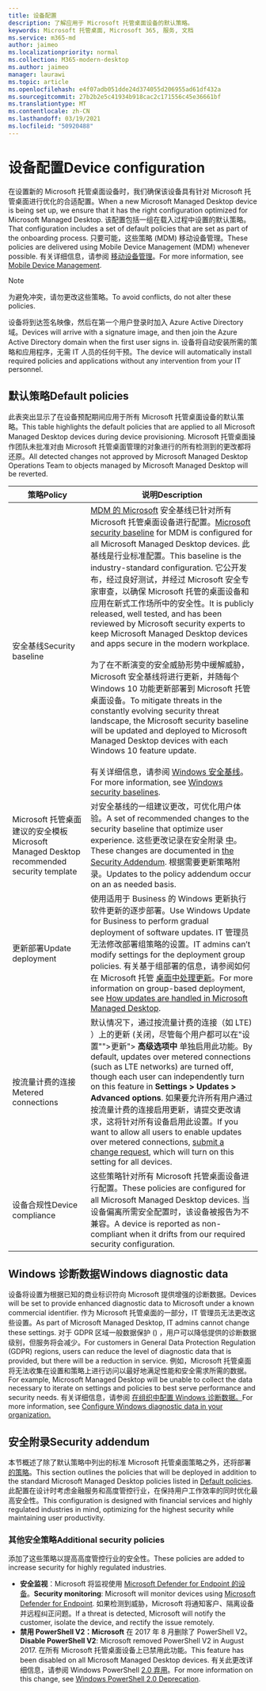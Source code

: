 ```yaml
---
title: 设备配置
description: 了解应用于 Microsoft 托管桌面设备的默认策略。
keywords: Microsoft 托管桌面, Microsoft 365, 服务, 文档
ms.service: m365-md
author: jaimeo
ms.localizationpriority: normal
ms.collection: M365-modern-desktop
ms.author: jaimeo
manager: laurawi
ms.topic: article
ms.openlocfilehash: e4f07adb051dde24d374055d206955ad61df432a
ms.sourcegitcommit: 27b2b2e5c41934b918cac2c171556c45e36661bf
ms.translationtype: MT
ms.contentlocale: zh-CN
ms.lasthandoff: 03/19/2021
ms.locfileid: "50920488"
---
```

# <a name="device-configuration"></a><span data-ttu-id="eb753-104">设备配置</span><span class="sxs-lookup"><span data-stu-id="eb753-104">Device configuration</span></span>


<!--This topic is the target for a "Learn more" link in the Enterprise Agreement (aka.ms/dev-config); do not delete.-->

<!-- Device configuration and Security Addendum-->

<span data-ttu-id="eb753-105">在设置新的 Microsoft 托管桌面设备时，我们确保该设备具有针对 Microsoft 托管桌面进行优化的合适配置。</span><span class="sxs-lookup"><span data-stu-id="eb753-105">When a new Microsoft Managed Desktop device is being set up, we ensure that it has the right configuration optimized for Microsoft Managed Desktop.</span></span> <span data-ttu-id="eb753-106">该配置包括一组在载入过程中设置的默认策略。</span><span class="sxs-lookup"><span data-stu-id="eb753-106">That configuration includes a set of default policies that are set as part of the onboarding process.</span></span> <span data-ttu-id="eb753-107">只要可能，这些策略 (MDM) 移动设备管理。</span><span class="sxs-lookup"><span data-stu-id="eb753-107">These policies are delivered using Mobile Device Management (MDM) whenever possible.</span></span> <span data-ttu-id="eb753-108">有关详细信息，请参阅 [移动设备管理](/windows/client-management/mdm/)。</span><span class="sxs-lookup"><span data-stu-id="eb753-108">For more information, see [Mobile Device Management](/windows/client-management/mdm/).</span></span> 

>[!NOTE]
><span data-ttu-id="eb753-109">为避免冲突，请勿更改这些策略。</span><span class="sxs-lookup"><span data-stu-id="eb753-109">To avoid conflicts, do not alter these policies.</span></span>

<span data-ttu-id="eb753-110">设备将到达签名映像，然后在第一个用户登录时加入 Azure Active Directory 域。</span><span class="sxs-lookup"><span data-stu-id="eb753-110">Devices will arrive with a signature image, and then join the Azure Active Directory domain when the first user signs in.</span></span> <span data-ttu-id="eb753-111">设备将自动安装所需的策略和应用程序，无需 IT 人员的任何干预。</span><span class="sxs-lookup"><span data-stu-id="eb753-111">The device will automatically install required policies and applications without any intervention from your IT personnel.</span></span>

## <a name="default-policies"></a><span data-ttu-id="eb753-112">默认策略</span><span class="sxs-lookup"><span data-stu-id="eb753-112">Default policies</span></span>

<span data-ttu-id="eb753-113">此表突出显示了在设备预配期间应用于所有 Microsoft 托管桌面设备的默认策略。</span><span class="sxs-lookup"><span data-stu-id="eb753-113">This table highlights the default policies that are applied to all Microsoft Managed Desktop devices during device provisioning.</span></span> <span data-ttu-id="eb753-114">Microsoft 托管桌面操作团队未批准对由 Microsoft 托管桌面管理的对象进行的所有检测到的更改都将还原。</span><span class="sxs-lookup"><span data-stu-id="eb753-114">All detected changes not approved by Microsoft Managed Desktop Operations Team to objects managed by Microsoft Managed Desktop will be reverted.</span></span>

<span data-ttu-id="eb753-115">策略</span><span class="sxs-lookup"><span data-stu-id="eb753-115">Policy</span></span> | <span data-ttu-id="eb753-116">说明</span><span class="sxs-lookup"><span data-stu-id="eb753-116">Description</span></span>
--- | ---
<span data-ttu-id="eb753-117">安全基线</span><span class="sxs-lookup"><span data-stu-id="eb753-117">Security baseline</span></span> | <span data-ttu-id="eb753-118">[MDM 的 Microsoft](/windows/device-security/windows-security-baselines) 安全基线已针对所有 Microsoft 托管桌面设备进行配置。</span><span class="sxs-lookup"><span data-stu-id="eb753-118">[Microsoft security baseline](/windows/device-security/windows-security-baselines) for MDM is configured for all Microsoft Managed Desktop devices.</span></span> <span data-ttu-id="eb753-119">此基线是行业标准配置。</span><span class="sxs-lookup"><span data-stu-id="eb753-119">This baseline is the industry-standard configuration.</span></span> <span data-ttu-id="eb753-120">它公开发布，经过良好测试，并经过 Microsoft 安全专家审查，以确保 Microsoft 托管的桌面设备和应用在新式工作场所中的安全性。</span><span class="sxs-lookup"><span data-stu-id="eb753-120">It is publicly released, well tested, and has been reviewed by Microsoft security experts to keep Microsoft Managed Desktop devices and apps secure in the modern workplace.</span></span> <br><br><span data-ttu-id="eb753-121">为了在不断演变的安全威胁形势中缓解威胁，Microsoft 安全基线将进行更新，并随每个 Windows 10 功能更新部署到 Microsoft 托管桌面设备。</span><span class="sxs-lookup"><span data-stu-id="eb753-121">To mitigate threats in the constantly evolving security threat landscape, the Microsoft security baseline will be updated and deployed to Microsoft Managed Desktop devices with each Windows 10 feature update.</span></span><br><br><span data-ttu-id="eb753-122">有关详细信息，请参阅 [Windows 安全基线](/windows/security/threat-protection/windows-security-baselines)。</span><span class="sxs-lookup"><span data-stu-id="eb753-122">For more information, see [Windows security baselines](/windows/security/threat-protection/windows-security-baselines).</span></span>
<span data-ttu-id="eb753-123">Microsoft 托管桌面建议的安全模板</span><span class="sxs-lookup"><span data-stu-id="eb753-123">Microsoft Managed Desktop recommended security template</span></span> | <span data-ttu-id="eb753-124">对安全基线的一组建议更改，可优化用户体验。</span><span class="sxs-lookup"><span data-stu-id="eb753-124">A set of recommended changes to the security baseline that optimize user experience.</span></span>  <span data-ttu-id="eb753-125">这些更改记录在安全附录 [中](#security-addendum)。</span><span class="sxs-lookup"><span data-stu-id="eb753-125">These changes are documented in [the Security Addendum](#security-addendum).</span></span> <span data-ttu-id="eb753-126">根据需要更新策略附录。</span><span class="sxs-lookup"><span data-stu-id="eb753-126">Updates to the policy addendum occur on an as needed basis.</span></span>  
<span data-ttu-id="eb753-127">更新部署</span><span class="sxs-lookup"><span data-stu-id="eb753-127">Update deployment</span></span> | <span data-ttu-id="eb753-128">使用适用于 Business 的 Windows 更新执行软件更新的逐步部署。</span><span class="sxs-lookup"><span data-stu-id="eb753-128">Use Windows Update for Business to perform gradual deployment of software updates.</span></span> <span data-ttu-id="eb753-129">IT 管理员无法修改部署组策略的设置。</span><span class="sxs-lookup"><span data-stu-id="eb753-129">IT admins can’t modify settings for the deployment group policies.</span></span> <span data-ttu-id="eb753-130">有关基于组部署的信息，请参阅如何在 Microsoft 托管 [桌面中处理更新](updates.md)。</span><span class="sxs-lookup"><span data-stu-id="eb753-130">For more information on group-based deployment, see [How updates are handled in Microsoft Managed Desktop](updates.md).</span></span>
<span data-ttu-id="eb753-131">按流量计费的连接</span><span class="sxs-lookup"><span data-stu-id="eb753-131">Metered connections</span></span> | <span data-ttu-id="eb753-132">默认情况下，通过按流量计费的连接（如 LTE) ）上的更新 (关闭，尽管每个用户都可以在"设置"">更新"> **高级选项中** 单独启用此功能。</span><span class="sxs-lookup"><span data-stu-id="eb753-132">By default, updates over metered connections (such as LTE networks) are turned off, though each user can independently turn on this feature in **Settings > Updates > Advanced options**.</span></span> <span data-ttu-id="eb753-133">如果要允许所有用户通过按流量计费的连接启用更新，请提交更改请求[](../working-with-managed-desktop/admin-support.md)，这将针对所有设备启用此设置。</span><span class="sxs-lookup"><span data-stu-id="eb753-133">If you want to allow all users to enable updates over metered connections, [submit a change request](../working-with-managed-desktop/admin-support.md), which will turn on this setting for all devices.</span></span>
| <span data-ttu-id="eb753-134">设备合规性</span><span class="sxs-lookup"><span data-stu-id="eb753-134">Device compliance</span></span> | <span data-ttu-id="eb753-135">这些策略针对所有 Microsoft 托管桌面设备进行配置。</span><span class="sxs-lookup"><span data-stu-id="eb753-135">These policies are configured for all Microsoft Managed Desktop devices.</span></span> <span data-ttu-id="eb753-136">当设备偏离所需安全配置时，该设备被报告为不兼容。</span><span class="sxs-lookup"><span data-stu-id="eb753-136">A device is reported as non-compliant when it drifts from our required security configuration.</span></span>

## <a name="windows-diagnostic-data"></a><span data-ttu-id="eb753-137">Windows 诊断数据</span><span class="sxs-lookup"><span data-stu-id="eb753-137">Windows diagnostic data</span></span>

 <span data-ttu-id="eb753-138">设备将设置为根据已知的商业标识符向 Microsoft 提供增强的诊断数据。</span><span class="sxs-lookup"><span data-stu-id="eb753-138">Devices will be set to provide enhanced diagnostic data to Microsoft under a known commercial identifier.</span></span> <span data-ttu-id="eb753-139">作为 Microsoft 托管桌面的一部分，IT 管理员无法更改这些设置。</span><span class="sxs-lookup"><span data-stu-id="eb753-139">As part of Microsoft Managed Desktop, IT admins cannot change these settings.</span></span> <span data-ttu-id="eb753-140">对于 GDPR 区域一般数据保护 () ，用户可以降低提供的诊断数据级别，但服务将会减少。</span><span class="sxs-lookup"><span data-stu-id="eb753-140">For customers in General Data Protection Regulation (GDPR) regions, users can reduce the level of diagnostic data that is provided, but there will be a reduction in service.</span></span> <span data-ttu-id="eb753-141">例如，Microsoft 托管桌面将无法收集在设置和策略上进行访问以最好地满足性能和安全需求所需的数据。</span><span class="sxs-lookup"><span data-stu-id="eb753-141">For example, Microsoft Managed Desktop will be unable to collect the data necessary to iterate on settings and policies to best serve performance and security needs.</span></span> <span data-ttu-id="eb753-142">有关详细信息，请参阅 [在组织中配置 Windows 诊断数据。](/windows/privacy/configure-windows-diagnostic-data-in-your-organization#enhanced-level)</span><span class="sxs-lookup"><span data-stu-id="eb753-142">For more information, see [Configure Windows diagnostic data in your organization.](/windows/privacy/configure-windows-diagnostic-data-in-your-organization#enhanced-level)</span></span>

## <a name="security-addendum"></a><span data-ttu-id="eb753-143">安全附录</span><span class="sxs-lookup"><span data-stu-id="eb753-143">Security addendum</span></span>

 <span data-ttu-id="eb753-144">本节概述了除了默认策略中列出的标准 Microsoft 托管桌面策略之外，还将部署 [的策略](#default-policies)。</span><span class="sxs-lookup"><span data-stu-id="eb753-144">This section outlines the policies that will be deployed in addition to the standard Microsoft Managed Desktop policies listed in [Default policies](#default-policies).</span></span> <span data-ttu-id="eb753-145">此配置在设计时考虑金融服务和高度管控行业，在保持用户工作效率的同时优化最高安全性。</span><span class="sxs-lookup"><span data-stu-id="eb753-145">This configuration is designed with financial services and highly regulated industries in mind, optimizing for the highest security while maintaining user productivity.</span></span>

 ### <a name="additional-security-policies"></a><span data-ttu-id="eb753-146">其他安全策略</span><span class="sxs-lookup"><span data-stu-id="eb753-146">Additional security policies</span></span>

 <span data-ttu-id="eb753-147">添加了这些策略以提高高度管控行业的安全性。</span><span class="sxs-lookup"><span data-stu-id="eb753-147">These policies are added to increase security for highly regulated industries.</span></span> 
 - <span data-ttu-id="eb753-148">**安全监视**：Microsoft 将监视使用 [Microsoft Defender for Endpoint 的设备](/windows/security/threat-protection/windows-defender-atp/windows-defender-advanced-threat-protection)。</span><span class="sxs-lookup"><span data-stu-id="eb753-148">**Security monitoring**: Microsoft will monitor devices using [Microsoft Defender for Endpoint](/windows/security/threat-protection/windows-defender-atp/windows-defender-advanced-threat-protection).</span></span> <span data-ttu-id="eb753-149">如果检测到威胁，Microsoft 将通知客户、隔离设备并远程纠正问题。</span><span class="sxs-lookup"><span data-stu-id="eb753-149">If a threat is detected, Microsoft will notify the customer, isolate the device, and rectify the issue remotely.</span></span> 
 - <span data-ttu-id="eb753-150">**禁用 PowerShell V2：Microsoft** 在 2017 年 8 月删除了 PowerShell V2。</span><span class="sxs-lookup"><span data-stu-id="eb753-150">**Disable PowerShell V2**: Microsoft removed PowerShell V2 in August 2017.</span></span> <span data-ttu-id="eb753-151">在所有 Microsoft 托管桌面设备上已禁用此功能。</span><span class="sxs-lookup"><span data-stu-id="eb753-151">This feature has been disabled on all Microsoft Managed Desktop devices.</span></span> <span data-ttu-id="eb753-152">有关此更改详细信息，请参阅 Windows PowerShell [2.0 弃用](https://devblogs.microsoft.com/powershell/windows-powershell-2-0-deprecation/)。</span><span class="sxs-lookup"><span data-stu-id="eb753-152">For more information on this change, see [Windows PowerShell 2.0 Deprecation](https://devblogs.microsoft.com/powershell/windows-powershell-2-0-deprecation/).</span></span>